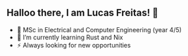 ## Halloo there, I am Lucas Freitas! 👋

<!--
**lucasgmf/lucasgmf** is a ✨ _special_ ✨ repository because its `README.md` (this file) appears on your GitHub profile.

Here are some ideas to get you started:
-->
- 🌱 MSc in Electrical and Computer Engineering (year 4/5)
- 🔭 I’m currently learning Rust and Nix
- ⚡ Always looking for new opportunities 
